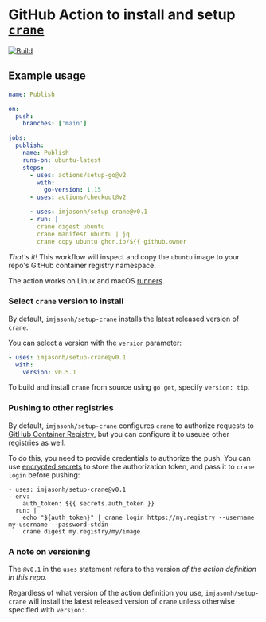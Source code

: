 # GitHub Action to install and setup [`crane`](https://github.com/google/go-containerregistry/cmd/crane/README.md)

[![Build](https://github.com/imjasonh/setup-crane/actions/workflows/use-action.yaml/badge.svg)](https://github.com/imjasonh/setup-crane/actions/workflows/use-action.yaml)

## Example usage

```yaml
name: Publish

on:
  push:
    branches: ['main']

jobs:
  publish:
    name: Publish
    runs-on: ubuntu-latest
    steps:
      - uses: actions/setup-go@v2
        with:
          go-version: 1.15
      - uses: actions/checkout@v2

      - uses: imjasonh/setup-crane@v0.1
      - run: |
        crane digest ubuntu
        crane manifest ubuntu | jq
        crane copy ubuntu ghcr.io/${{ github.owner
```

_That's it!_ This workflow will inspect and copy the `ubuntu` image to your repo's GitHub container registry namespace.

The action works on Linux and macOS [runners](https://docs.github.com/en/actions/using-github-hosted-runners/about-github-hosted-runners).

### Select `crane` version to install

By default, `imjasonh/setup-crane` installs the latest released version of `crane`.

You can select a version with the `version` parameter:

```yaml
- uses: imjasonh/setup-crane@v0.1
  with:
    version: v0.5.1
```

To build and install `crane` from source using `go get`, specify `version: tip`.

### Pushing to other registries

By default, `imjasonh/setup-crane` configures `crane` to authorize requests to [GitHub Container Registry](https://ghcr.io), but you can configure it to useuse other registries as well.

To do this, you need to provide credentials to authorize the push.
You can use [encrypted secrets](https://docs.github.com/en/actions/reference/encrypted-secrets) to store the authorization token, and pass it to `crane login` before pushing:

```
- uses: imjasonh/setup-crane@v0.1
- env:
    auth_token: ${{ secrets.auth_token }}
  run: |
    echo "${auth_token}" | crane login https://my.registry --username my-username --password-stdin
    crane digest my.registry/my/image
```

### A note on versioning

The `@v0.1` in the `uses` statement refers to the version _of the action definition in this repo._

Regardless of what version of the action definition you use, `imjasonh/setup-crane` will install the latest released version of `crane` unless otherwise specified with `version:`.
